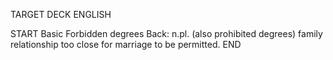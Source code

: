 TARGET DECK
ENGLISH

START
Basic
Forbidden degrees
Back: n.pl. (also prohibited degrees) family relationship too close for marriage to be permitted.
END

